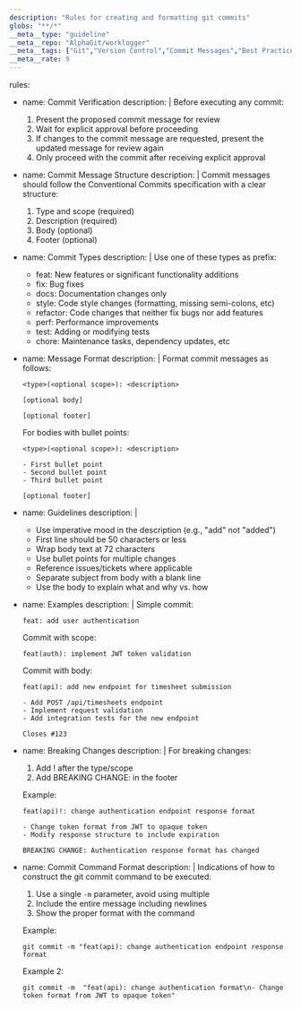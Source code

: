 ```yaml
---
description: "Rules for creating and formatting git commits"
globs: "**/*"
__meta__type: "guideline"
__meta__repo: "AlphaGit/worklogger"
__meta__tags: ["Git","Version Control","Commit Messages","Best Practices","Conventional Commits"]
__meta__rate: 9
---
```

rules:
- name: Commit Verification
    description: |
    Before executing any commit:
    1. Present the proposed commit message for review
    2. Wait for explicit approval before proceeding
    3. If changes to the commit message are requested, present the updated message for review again
    4. Only proceed with the commit after receiving explicit approval

- name: Commit Message Structure
    description: |
    Commit messages should follow the Conventional Commits specification with a clear structure:
    1. Type and scope (required)
    2. Description (required)
    3. Body (optional)
    4. Footer (optional)

- name: Commit Types
    description: |
    Use one of these types as prefix:
    - feat: New features or significant functionality additions
    - fix: Bug fixes
    - docs: Documentation changes only
    - style: Code style changes (formatting, missing semi-colons, etc)
    - refactor: Code changes that neither fix bugs nor add features
    - perf: Performance improvements
    - test: Adding or modifying tests
    - chore: Maintenance tasks, dependency updates, etc

- name: Message Format
    description: |
    Format commit messages as follows:
    ```
    <type>(<optional scope>): <description>

    [optional body]

    [optional footer]
    ```

    For bodies with bullet points:
    ```
    <type>(<optional scope>): <description>

    - First bullet point
    - Second bullet point
    - Third bullet point

    [optional footer]
    ```

- name: Guidelines
    description: |
    - Use imperative mood in the description (e.g., "add" not "added")
    - First line should be 50 characters or less
    - Wrap body text at 72 characters
    - Use bullet points for multiple changes
    - Reference issues/tickets where applicable
    - Separate subject from body with a blank line
    - Use the body to explain what and why vs. how

- name: Examples
    description: |
    Simple commit:
    ```
    feat: add user authentication
    ```

    Commit with scope:
    ```
    feat(auth): implement JWT token validation
    ```

    Commit with body:
    ```
    feat(api): add new endpoint for timesheet submission

    - Add POST /api/timesheets endpoint
    - Implement request validation
    - Add integration tests for the new endpoint

    Closes #123
    ```

- name: Breaking Changes
    description: |
    For breaking changes:
    1. Add ! after the type/scope
    2. Add BREAKING CHANGE: in the footer

    Example:
    ```
    feat(api)!: change authentication endpoint response format

    - Change token format from JWT to opaque token
    - Modify response structure to include expiration

    BREAKING CHANGE: Authentication response format has changed
    ```

- name: Commit Command Format
    description: |
    Indications of how to construct the git commit command to be executed:

    1. Use a single `-m` parameter, avoid using multiple
    2. Include the entire message including newlines
    3. Show the proper format with the command

    Example:
    ```
    git commit -m "feat(api): change authentication endpoint response format
    ```

    Example 2:
    ```
    git commit -m  "feat(api): change authentication format\n- Change token format from JWT to opaque token"
    ```